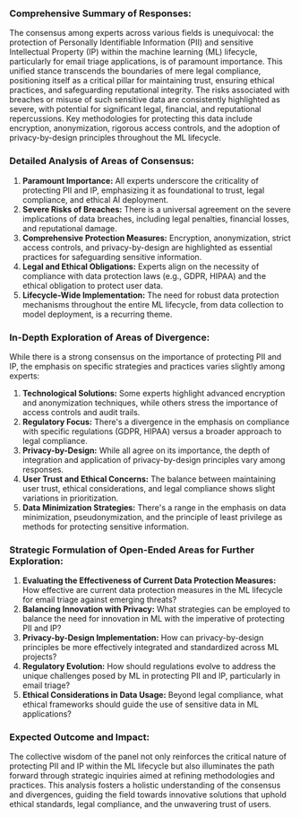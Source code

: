 ### Comprehensive Summary of Responses:

The consensus among experts across various fields is unequivocal: the protection of Personally Identifiable Information (PII) and sensitive Intellectual Property (IP) within the machine learning (ML) lifecycle, particularly for email triage applications, is of paramount importance. This unified stance transcends the boundaries of mere legal compliance, positioning itself as a critical pillar for maintaining trust, ensuring ethical practices, and safeguarding reputational integrity. The risks associated with breaches or misuse of such sensitive data are consistently highlighted as severe, with potential for significant legal, financial, and reputational repercussions. Key methodologies for protecting this data include encryption, anonymization, rigorous access controls, and the adoption of privacy-by-design principles throughout the ML lifecycle.

### Detailed Analysis of Areas of Consensus:

1. **Paramount Importance:** All experts underscore the criticality of protecting PII and IP, emphasizing it as foundational to trust, legal compliance, and ethical AI deployment.
2. **Severe Risks of Breaches:** There is a universal agreement on the severe implications of data breaches, including legal penalties, financial losses, and reputational damage.
3. **Comprehensive Protection Measures:** Encryption, anonymization, strict access controls, and privacy-by-design are highlighted as essential practices for safeguarding sensitive information.
4. **Legal and Ethical Obligations:** Experts align on the necessity of compliance with data protection laws (e.g., GDPR, HIPAA) and the ethical obligation to protect user data.
5. **Lifecycle-Wide Implementation:** The need for robust data protection mechanisms throughout the entire ML lifecycle, from data collection to model deployment, is a recurring theme.

### In-Depth Exploration of Areas of Divergence:

While there is a strong consensus on the importance of protecting PII and IP, the emphasis on specific strategies and practices varies slightly among experts:
1. **Technological Solutions:** Some experts highlight advanced encryption and anonymization techniques, while others stress the importance of access controls and audit trails.
2. **Regulatory Focus:** There's a divergence in the emphasis on compliance with specific regulations (GDPR, HIPAA) versus a broader approach to legal compliance.
3. **Privacy-by-Design:** While all agree on its importance, the depth of integration and application of privacy-by-design principles vary among responses.
4. **User Trust and Ethical Concerns:** The balance between maintaining user trust, ethical considerations, and legal compliance shows slight variations in prioritization.
5. **Data Minimization Strategies:** There's a range in the emphasis on data minimization, pseudonymization, and the principle of least privilege as methods for protecting sensitive information.

### Strategic Formulation of Open-Ended Areas for Further Exploration:

1. **Evaluating the Effectiveness of Current Data Protection Measures:** How effective are current data protection measures in the ML lifecycle for email triage against emerging threats?
2. **Balancing Innovation with Privacy:** What strategies can be employed to balance the need for innovation in ML with the imperative of protecting PII and IP?
3. **Privacy-by-Design Implementation:** How can privacy-by-design principles be more effectively integrated and standardized across ML projects?
4. **Regulatory Evolution:** How should regulations evolve to address the unique challenges posed by ML in protecting PII and IP, particularly in email triage?
5. **Ethical Considerations in Data Usage:** Beyond legal compliance, what ethical frameworks should guide the use of sensitive data in ML applications?

### Expected Outcome and Impact:

The collective wisdom of the panel not only reinforces the critical nature of protecting PII and IP within the ML lifecycle but also illuminates the path forward through strategic inquiries aimed at refining methodologies and practices. This analysis fosters a holistic understanding of the consensus and divergences, guiding the field towards innovative solutions that uphold ethical standards, legal compliance, and the unwavering trust of users.